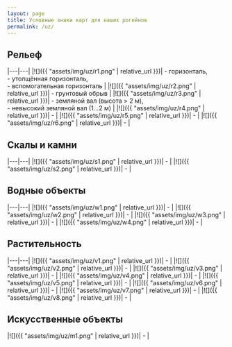 ```yaml
---
layout: page
title: Условные знаки карт для наших рогейнов
permalink: /uz/
---
```


Рельеф
------

|---|---|
|![]({{ "assets/img/uz/r1.png" | relative_url }})| - горизонталь,<br/>- утолщённая горизонталь,<br/>- вспомогательная горизонталь |
|![]({{ "assets/img/uz/r2.png" | relative_url }})| - грунтовый обрыв |
|![]({{ "assets/img/uz/r3.png" | relative_url }})| - земляной вал (высота > 2 м),<br/>- невысокий земляной вал (1...2 м) |
|![]({{ "assets/img/uz/r4.png" | relative_url }})| - |
|![]({{ "assets/img/uz/r5.png" | relative_url }})| - |
|![]({{ "assets/img/uz/r6.png" | relative_url }})| - |

Скалы и камни
-------------

|---|---|
|![]({{ "assets/img/uz/s1.png" | relative_url }})| - |
|![]({{ "assets/img/uz/s2.png" | relative_url }})| - |

Водные объекты
--------------

|---|---|
|![]({{ "assets/img/uz/w1.png" | relative_url }})| - |
|![]({{ "assets/img/uz/w2.png" | relative_url }})| - |
|![]({{ "assets/img/uz/w3.png" | relative_url }})| - |
|![]({{ "assets/img/uz/w4.png" | relative_url }})| - |

Растительность
--------------

|---|---|
|![]({{ "assets/img/uz/v1.png" | relative_url }})| - |
|![]({{ "assets/img/uz/v2.png" | relative_url }})| - |
|![]({{ "assets/img/uz/v3.png" | relative_url }})| - |
|![]({{ "assets/img/uz/v4.png" | relative_url }})| - |
|![]({{ "assets/img/uz/v5.png" | relative_url }})| - |
|![]({{ "assets/img/uz/v6.png" | relative_url }})| - |
|![]({{ "assets/img/uz/v7.png" | relative_url }})| - |
|![]({{ "assets/img/uz/v8.png" | relative_url }})| - |

Искусственные объекты
---------------------

|![]({{ "assets/img/uz/m1.png" | relative_url }})| - |



